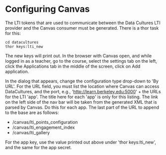 # Configuring Canvas

The LTI tokens that are used to communicate between the Data Cultures LTI provider and the Canvas consumer must be generated. There is a thor task for this:

```shell
cd datacultures
thor keys:lti_new
```

The new keys will print out. In the browser with Canvas open, and while logged in as a teacher, go to the course, select the settings tab on the left, click the Applications tab in the middle of the screen, click on Add application.

In the dialog that appears, change the configuration type drop-down to 'By URL'. For the URL field, you must list the location where Canvas can access DataCultures, and the port, e.g., 'http://learn.berkeley.edu:5000' + the URLs for the LTI 'app'. The title here for each 'app' is only for this listing. The link on the left side of the nav bar will be taken from the generated XML that is parsed by Canvas. Do this for each app. The last part of the URL to append to the base are as follows:

* /canvas/lti_points_configuration
* /canvas/lti_engagement_index
* /canvas/lti_gallery

For the app key, use the value printed out above under 'thor keys:lti_new', and the same for the app secret.
